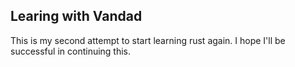 ## Learing with Vandad

This is my second attempt to start learning rust again. I hope I'll be successful in continuing this.